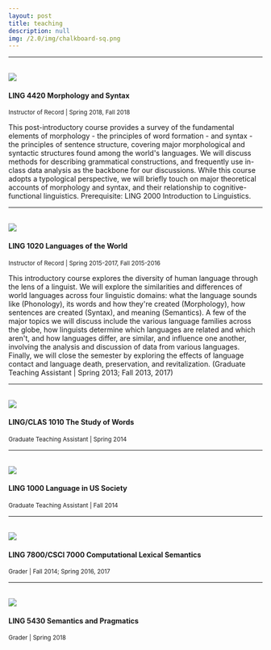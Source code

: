 ```yaml
---
layout: post
title: teaching
description: null
img: /2.0/img/chalkboard-sq.png
---
```


***
<br>

<img class="col one right" src="/2.0/img/prof_pic.jpg">

<h4>LING 4420 Morphology and Syntax</h4>
<sup>Instructor of Record | Spring 2018, Fall 2018</sup>  

This post-introductory course provides a survey of the fundamental elements of morphology - the principles of word formation - and syntax - the principles of sentence structure, covering major morphological and syntactic structures found among the world's languages. We will discuss methods for describing grammatical constructions, and frequently use in-class data analysis as the backbone for our discussions. While this course adopts a typological perspective, we will briefly touch on major theoretical accounts of morphology and syntax, and their relationship to cognitive-functional linguistics. Prerequisite: LING 2000 Introduction to Linguistics.  

***
<br>

<img class="col one right" src="/2.0/img/prof_pic.jpg">

<h4>LING 1020 Languages of the World</h4>
<sup>Instructor of Record | Spring 2015-2017, Fall 2015-2016</sup>  

This introductory course explores the diversity of human language through the lens of a linguist. We will explore the similarities and differences of world languages across four linguistic domains: what the language sounds like (Phonology), its words and how they're created (Morphology), how sentences are created (Syntax), and meaning (Semantics). A few of the major topics we will discuss include the various language families across the globe, how linguists determine which languages are related and which aren't, and how languages differ, are similar, and influence one another, involving the analysis and discussion of data from various languages. Finally, we will close the semester by exploring the effects of language contact and language death, preservation, and revitalization. (Graduate Teaching Assistant | Spring 2013; Fall 2013, 2017)  

***
<br>

<img class="col one right" src="/2.0/img/prof_pic.jpg">

<h4>LING/CLAS 1010 The Study of Words</h4>
<sup>Graduate Teaching Assistant | Spring 2014</sup>  

***
<br>

<img class="col one right" src="/2.0/img/prof_pic.jpg">

<h4>LING 1000 Language in US Society</h4>
<sup>Graduate Teaching Assistant | Fall 2014</sup>  

***
<br>

<img class="col one right" src="/2.0/img/prof_pic.jpg">

<h4>LING 7800/CSCI 7000 Computational Lexical Semantics</h4>
<sup>Grader | Fall 2014; Spring 2016, 2017</sup>  

***
<br>

<img class="col one right" src="/2.0/img/prof_pic.jpg">

<h4>LING 5430 Semantics and Pragmatics</h4>
<sup>Grader | Spring 2018</sup>  
